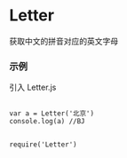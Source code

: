 # Letter
获取中文的拼音对应的英文字母

### 示例
引入 Letter.js
```

var a = Letter('北京') 
console.log(a) //BJ


```

```
require('Letter')

```

 